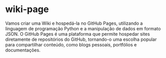# wiki-page
Vamos criar uma Wiki e hospedá-la no GitHub Pages, utilizando a linguagem de programação Python e a manipulação de dados em formato JSON. O GitHub Pages é uma plataforma que permite hospedar sites diretamente de repositórios do GitHub, tornando-o uma escolha popular para compartilhar conteúdo, como blogs pessoais, portfólios e documentações.

